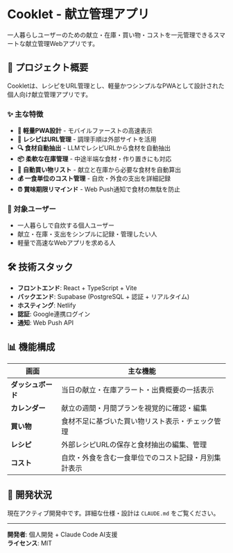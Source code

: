 # Cooklet - 献立管理アプリ

一人暮らしユーザーのための献立・在庫・買い物・コストを一元管理できるスマートな献立管理Webアプリです。

## 🎯 プロジェクト概要

Cookletは、レシピをURL管理とし、軽量かつシンプルなPWAとして設計された個人向け献立管理アプリです。

### ✨ 主な特徴

- **📱 軽量PWA設計** - モバイルファーストの高速表示
- **🔗 レシピはURL管理** - 調理手順は外部サイトを活用
- **🔍 食材自動抽出** - LLMでレシピURLから食材を自動抽出
- **📦 柔軟な在庫管理** - 中途半端な食材・作り置きにも対応
- **🛒 自動買い物リスト** - 献立と在庫から必要な食材を自動算出
- **💰 一食単位のコスト管理** - 自炊・外食の支出を詳細記録
- **⏰ 賞味期限リマインド** - Web Push通知で食材の無駄を防止

### 🎯 対象ユーザー

- 一人暮らしで自炊する個人ユーザー
- 献立・在庫・支出をシンプルに記録・管理したい人
- 軽量で高速なWebアプリを求める人

## 🛠️ 技術スタック

- **フロントエンド**: React + TypeScript + Vite
- **バックエンド**: Supabase (PostgreSQL + 認証 + リアルタイム)
- **ホスティング**: Netlify
- **認証**: Google連携ログイン
- **通知**: Web Push API

## 📊 機能構成

| 画面 | 主な機能 |
|------|----------|
| **ダッシュボード** | 当日の献立・在庫アラート・出費概要の一括表示 |
| **カレンダー** | 献立の週間・月間プランを視覚的に確認・編集 |
| **買い物** | 食材不足に基づいた買い物リスト表示・チェック管理 |
| **レシピ** | 外部レシピURLの保存と食材抽出の編集、管理 |
| **コスト** | 自炊・外食を含む一食単位でのコスト記録・月別集計表示 |

## 🚀 開発状況

現在アクティブ開発中です。詳細な仕様・設計は `CLAUDE.md` をご覧ください。

---

**開発者**: 個人開発 + Claude Code AI支援  
**ライセンス**: MIT